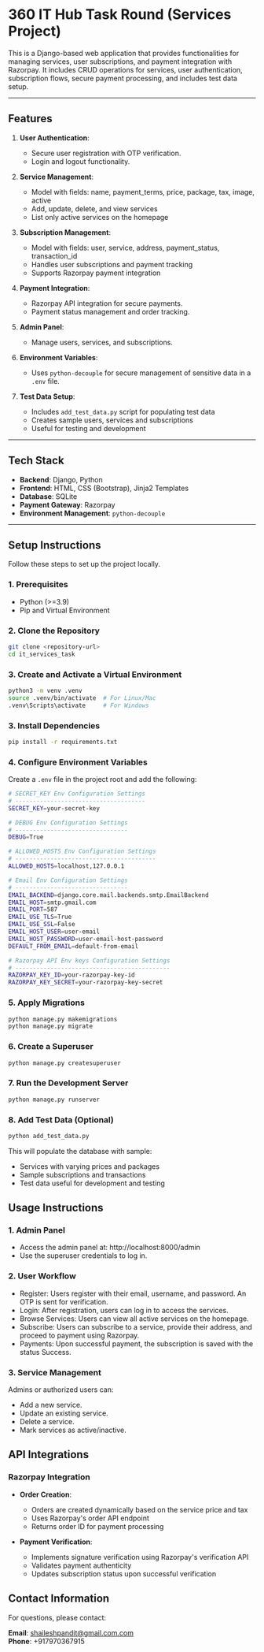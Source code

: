 # **360 IT Hub Task Round (Services Project)**

This is a Django-based web application that provides functionalities for managing services, user subscriptions, and payment integration with Razorpay.
It includes CRUD operations for services, user authentication, subscription flows, secure payment processing, and includes test data setup.

---

## **Features**

1. **User Authentication**:
   - Secure user registration with OTP verification.
   - Login and logout functionality.

2. **Service Management**:
   - Model with fields: name, payment_terms, price, package, tax, image, active
   - Add, update, delete, and view services
   - List only active services on the homepage

3. **Subscription Management**:
   - Model with fields: user, service, address, payment_status, transaction_id
   - Handles user subscriptions and payment tracking
   - Supports Razorpay payment integration

4. **Payment Integration**:
   - Razorpay API integration for secure payments.
   - Payment status management and order tracking.

5. **Admin Panel**:
   - Manage users, services, and subscriptions.

6. **Environment Variables**:
   - Uses `python-decouple` for secure management of sensitive data in a `.env` file.

7. **Test Data Setup**:
   - Includes `add_test_data.py` script for populating test data
   - Creates sample users, services and subscriptions
   - Useful for testing and development

---

## **Tech Stack**

- **Backend**: Django, Python
- **Frontend**: HTML, CSS (Bootstrap), Jinja2 Templates
- **Database**: SQLite
- **Payment Gateway**: Razorpay
- **Environment Management**: `python-decouple`

---

## **Setup Instructions**

Follow these steps to set up the project locally.

### **1. Prerequisites**
- Python (>=3.9)
- Pip and Virtual Environment

### **2. Clone the Repository**
```bash
git clone <repository-url>
cd it_services_task
```

### **3. Create and Activate a Virtual Environment**
```bash
python3 -m venv .venv
source .venv/bin/activate  # For Linux/Mac
.venv\Scripts\activate     # For Windows
```

### **3. Install Dependencies**
```bash
pip install -r requirements.txt
```

### **4. Configure Environment Variables**
Create a `.env` file in the project root and add the following:
```bash
# SECRET_KEY Env Configuration Settings
# -------------------------------------
SECRET_KEY=your-secret-key

# DEBUG Env Configuration Settings
# --------------------------------
DEBUG=True

# ALLOWED_HOSTS Env Configuration Settings
# ----------------------------------------
ALLOWED_HOSTS=localhost,127.0.0.1

# Email Env Configuration Settings
# --------------------------------
EMAIL_BACKEND=django.core.mail.backends.smtp.EmailBackend
EMAIL_HOST=smtp.gmail.com
EMAIL_PORT=587
EMAIL_USE_TLS=True
EMAIL_USE_SSL=False
EMAIL_HOST_USER=user-email
EMAIL_HOST_PASSWORD=user-email-host-password
DEFAULT_FROM_EMAIL=default-from-email

# Razorpay API Env keys Configuration Settings
# --------------------------------------------
RAZORPAY_KEY_ID=your-razorpay-key-id
RAZORPAY_KEY_SECRET=your-razorpay-key-secret
```

### **5. Apply Migrations**
```bash
python manage.py makemigrations
python manage.py migrate
```

### **6. Create a Superuser**
```bash
python manage.py createsuperuser
```

### **7. Run the Development Server**
```bash
python manage.py runserver
```

### **8. Add Test Data (Optional)**
```bash
python add_test_data.py
```
This will populate the database with sample:
- Services with varying prices and packages
- Sample subscriptions and transactions
- Test data useful for development and testing

## **Usage Instructions**

### **1. Admin Panel**
- Access the admin panel at: http://localhost:8000/admin
- Use the superuser credentials to log in.

### **2. User Workflow**
- Register: Users register with their email, username, and password. An OTP is sent for verification.
- Login: After registration, users can log in to access the services.
- Browse Services: Users can view all active services on the homepage.
- Subscribe: Users can subscribe to a service, provide their address, and proceed to payment using Razorpay.
- Payments: Upon successful payment, the subscription is saved with the status Success.

### **3. Service Management**
Admins or authorized users can:
- Add a new service.
- Update an existing service.
- Delete a service.
- Mark services as active/inactive.

## **API Integrations**

### **Razorpay Integration**
- **Order Creation**:
  - Orders are created dynamically based on the service price and tax
  - Uses Razorpay's order API endpoint
  - Returns order ID for payment processing

- **Payment Verification**:
  - Implements signature verification using Razorpay's verification API
  - Validates payment authenticity
  - Updates subscription status upon successful verification

## **Contact Information**

For questions, please contact:

**Email**: shaileshpandit@gmail.com.com\
**Phone**: +917970367915
